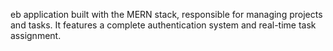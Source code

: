 eb application built with the MERN stack, responsible for managing projects and tasks. It features a complete authentication system and real-time task assignment.
